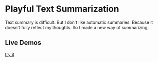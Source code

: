 # Playful Text Summarization

Text summary is difficult. But I don't like automatic summaries. Because it doesn't fully reflect my thoughts. So I made a new way of summarizing.

## Live Demos

[try it](https://wooknick.github.io/playful-text-summarization/)
